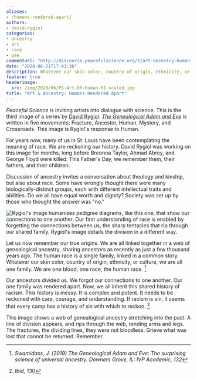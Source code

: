 ```yaml
---
aliases:
- /humans-rendered-apart/
authors:
- david-rygiol
categories:
- ancestry
- art
- race
- gae
commenturl: "http://discourse.peacefulscience.org/t/art-ancestry-humans-rendered-apart/10976"
date: "2020-06-21T17:41:36"
description: Whatever our skin color, country of origin, ethnicity, or culture, we are all one family, one blood, one race, the human race. What has rendered us apart?
feature: true
headerimage:
  src: /img/2020/06/PS-Art-DR-Human-01-scaled.jpg
title: "Art & Ancestry: Humans Rendered Apart"
---
```


<div class="editor-note">

*Peaceful Science* is inviting artists into dialogue with science. This is the third image of a series by [David Rygiol](https://peacefulscience.org/rygiol-science-art/). *[The Genealogical Adam and Eve](https://www.amazon.com/Genealogical-Adam-Eve-Surprising-Universal-ebook/dp/B07V4TBL5Z/ref=sr_1_1?dchild=1&keywords=genealogical+Adam+and+eve&qid=1587012974&sr=8-1)* is written in five movements: Fracture, Ancestor, Human, Mystery, and Crossroads. This image is Rygiol's response to Human.


For years now, many of us in St. Louis have been contemplating the meaning of race. We are reckoning our history. David Rygiol was working on this image for months, long before Breonna Taylor, Ahmad Abrey, and George Floyd were killed. This Father's Day, we remember them, their fathers, and their children.

</div>


Discussion of ancestry invites a conversation about theology and kinship, but also about race. Some have wrongly thought there were many biologically-distinct groups, each with different intellectual traits and abilities. Do we all have equal worth and dignity? Society was set up by those who thought the answer was "no."



![Rygiol's image humanizes pedigree diagrams, like this one, that show our connections to one another. Our first understanding of race is enabled by forgetting the connections between us, the sharp tentacles that rip through our shared family. Rygiol's image details the division in a different way.](/img/2019/09/ancestry-summary.png)

Let us now remember our true origins. We are all linked together in a web of genealogical ancestry, sharing ancestors as recently as just a few thousand years ago. The human race is a single family, linked in a common story. Whatever our skin color, country of origin, ethnicity, or culture, we are all one family. We are one blood, one race, the human race. [^1].

Our ancestors divided us. We forgot our connections to one another. Our one family was rendered apart. Now, we all inherit this shared history of racism. This history is messy. It is complex and potent. It needs to be reckoned with care, courage, and understanding. If racism is sin, it seems that every camp has a history of sin with which to reckon. [^2]

This image shows a web of genealogical ancestry stretching into the past. A line of division appears, and rips through the web, rending arms and legs. The fractures, the dividing lines, they were not bloodless. Grieve what was lost that cannot be returned. Remember.


[^1]: *Swamidass, J. (2019) The Genealogical Adam and Eve: The surprising science of universal ancestry. Downers Grove, IL: IVP Academic, 132*

[^2]: *Ibid, 13*0
